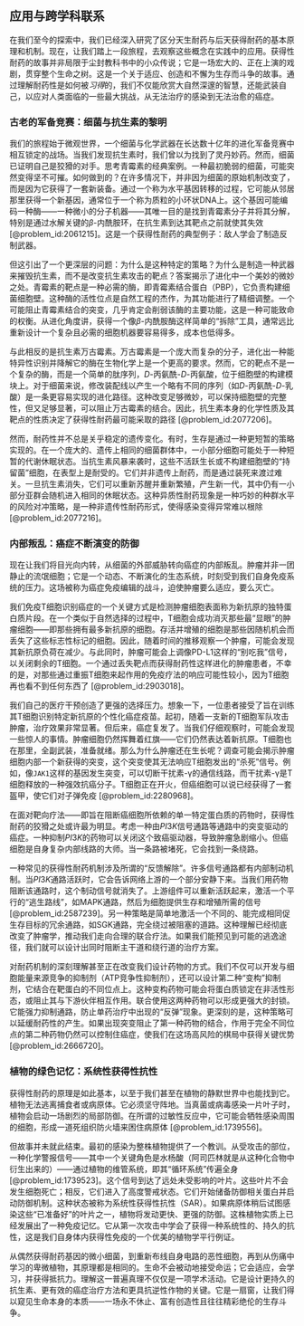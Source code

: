 ## 应用与跨学科联系

在我们至今的探索中，我们已经深入研究了区分天生耐药与后天获得耐药的基本原理和机制。现在，让我们踏上一段旅程，去观察这些概念在实践中的应用。获得性耐药的故事并非局限于尘封教科书中的小众传说；它是一场宏大的、正在上演的戏剧，贯穿整个生命之树。这是一个关于适应、创造和不懈为生存而斗争的故事。通过理解耐药性是如何被*习得*的，我们不仅能欣赏大自然深邃的智慧，还能武装自己，以应对人类面临的一些最大挑战，从无法治疗的感染到无法治愈的癌症。

### 古老的军备竞赛：细菌与抗生素的黎明

我们的旅程始于微观世界，一个细菌与化学武器在长达数十亿年的进化军备竞赛中相互锁定的战场。当我们发现抗生素时，我们曾以为找到了灵丹妙药。然而，细菌已证明自己是狡猾的对手。思考青霉素的经典案例。一种最初脆弱的细菌，可能突然变得坚不可摧。如何做到的？在许多情况下，并非因为细菌的原始机制改变了，而是因为它获得了一套新装备。通过一个称为水平基因转移的过程，它可能从邻居那里获得一个新基因，通常位于一个称为质粒的小环状DNA上。这个基因可能编码一种酶——一种微小的分子机器——其唯一目的是找到青霉素分子并将其分解，特别是通过水解关键的$\beta$-内酰胺环，在抗生素到达其靶点之前就使其失效 [@problem_id:2061215]。这是一个获得性耐药的典型例子：敌人学会了制造反制武器。

但这引出了一个更深层的问题：为什么是这种特定的策略？为什么是制造一种武器来摧毁抗生素，而不是改变抗生素攻击的靶点？答案揭示了进化中一个美妙的微妙之处。青霉素的靶点是一种必需的酶，即青霉素结合蛋白（PBP），它负责构建细菌细胞壁。这种酶的活性位点是自然工程的杰作，为其功能进行了精细调整。一个可能阻止青霉素结合的突变，几乎肯定会削弱该酶的主要功能，这是一种可能致命的权衡。从进化角度讲，获得一个像$\beta$-内酰胺酶这样简单的“拆除”工具，通常远比重新设计一个复杂且必需的细胞机器要容易得多，成本也低得多。

与此相反的是抗生素万古霉素。万古霉素是一个庞大而复杂的分子，进化出一种能特异性识别并降解它的酶在生物化学上是一个更高的要求。然而，它的靶点不是一个复杂的酶，而是一个简单的肽序列，$D$-丙氨酰-$D$-丙氨酸，位于细胞壁的构建模块上。对于细菌来说，修改装配线以产生一个略有不同的序列（如$D$-丙氨酰-$D$-乳酸）是一条更容易实现的进化路径。这种改变足够微妙，可以保持细胞壁的完整性，但又足够显著，可以阻止万古霉素的结合。因此，抗生素本身的化学性质及其靶点的性质决定了获得性耐药最可能采取的路径 [@problem_id:2077206]。

然而，耐药性并不总是关乎稳定的遗传变化。有时，生存是通过一种更短暂的策略实现的。在一个庞大的、遗传上相同的细菌群体中，一小部分细胞可能处于一种短暂的代谢休眠状态。当抗生素风暴来袭时，这些不活跃生长或不构建细胞壁的“持留菌”细胞，在表型上是耐受的。它们并非遗传上耐药，而是通过装死来渡过难关。一旦抗生素消失，它们可以重新苏醒并重新繁殖，产生新一代，其中仍有一小部分亚群会随机进入相同的休眠状态。这种异质性耐药现象是一种巧妙的种群水平的风险对冲策略，是一种非遗传性耐药形式，使得感染变得异常难以根除 [@problem_id:2077216]。

### 内部叛乱：癌症不断演变的防御

现在让我们将目光向内转，从细菌的外部威胁转向癌症的内部叛乱。肿瘤并非一团静止的流氓细胞；它是一个动态、不断演化的生态系统，时刻受到我们自身免疫系统的压力。这场被称为癌症免疫编辑的战斗，迫使肿瘤要么适应，要么灭亡。

我们免疫T细胞识别癌症的一个关键方式是检测肿瘤细胞表面称为新抗原的独特蛋白质片段。在一个类似于自然选择的过程中，T细胞会成功消灭那些最“显眼”的肿瘤细胞——即那些拥有最多新抗原的细胞。存活并增殖的细胞是那些因随机机会而丢失了这些标志性标记的细胞。因此，随着时间的推移观察一个肿瘤，可能会发现其新抗原负荷在减少。与此同时，肿瘤可能会上调像PD-L1这样的“别吃我”信号，以关闭剩余的T细胞。一个通过丢失靶点而获得耐药性这样进化的肿瘤患者，不幸的是，对那些通过重振T细胞来起作用的免疫疗法的响应可能性较小，因为T细胞再也看不到任何东西了 [@problem_id:2903018]。

我们自己的医疗干预创造了更强的选择压力。想象一下，一位患者接受了旨在训练其T细胞识别特定新抗原的个性化癌症疫苗。起初，随着一支新的T细胞军队攻击肿瘤，治疗效果非常显著。但后来，癌症复发了。当我们仔细观察时，可能会发现一些惊人的事情。肿瘤细胞仍然挥舞着红旗——它们仍然表达着新抗原。T细胞也在那里，全副武装，准备就绪。那么为什么肿瘤还在生长呢？调查可能会揭示肿瘤细胞内部一个新获得的突变，这个突变使其无法响应T细胞发出的“杀死”信号。例如，像`JAK1`这样的基因发生突变，可以切断干扰素-γ的通信线路，而干扰素-γ是T细胞释放的一种强效抗癌分子。T细胞正在开火，但癌细胞可以说已经获得了一套盔甲，使它们对子弹免疫 [@problem_id:2280968]。

在面对靶向疗法——即旨在阻断癌细胞所依赖的单一特定蛋白质的药物时，获得性耐药的狡猾之处或许最为明显。考虑一种由$PI3K$信号通路等通路中的突变驱动的癌症。一种抑制$PI3K$的药物可以关闭这个致癌驱动器，导致肿瘤急剧缩小。但癌细胞是自身复杂内部线路的大师。当一条路被堵死，它会找到一条绕路。

一种常见的获得性耐药机制涉及所谓的“反馈解除”。许多信号通路都有内部制动机制。当$PI3K$通路活跃时，它会告诉网络上游的一个部分安静下来。当我们用药物阻断该通路时，这个制动信号就消失了。上游组件可以重新活跃起来，激活一个平行的“逃生路线”，如MAPK通路，然后为细胞提供生存和增殖所需的信号 [@problem_id:2587239]。另一种策略是简单地激活一个不同的、能完成相同促生存目标的冗余通路，如SGK通路，完全绕过被阻塞的道路。这种理解已经彻底改变了肿瘤学，推动我们走向合理的联合疗法。如果我们能预见到可能的逃逸途径，我们就可以设计出同时阻断主干道和绕行道的治疗方案。

对耐药机制的深刻理解甚至正在改变我们设计药物的方式。我们不仅可以开发与细胞能量来源竞争的抑制剂（ATP竞争性抑制剂），还可以设计第二种“变构”抑制剂，它结合在靶蛋白的不同位点上。这种变构药物可能会将蛋白质锁定在非活性形态，或阻止其与下游伙伴相互作用。联合使用这两种药物可以形成更强大的封锁。它能强力抑制通路，防止单药治疗中出现的“反弹”现象。更深刻的是，这种策略可以延缓耐药性的产生。如果出现突变阻止了第一种药物的结合，作用于完全不同位点的第二种药物仍然可以控制住癌症，使我们在这场高风险的棋局中获得关键优势 [@problem_id:2666720]。

### 植物的绿色记忆：系统性获得性抗性

获得性耐药的原理是如此基本，以至于我们甚至在植物的静默世界中也能找到它。植物无法逃离捕食者或病原体。它必须坚守阵地。当真菌或病毒感染一片叶子时，植物会启动一场剧烈的局部防御。在所谓的过敏性反应中，它可能会牺牲感染周围的细胞，形成一道死组织防火墙来困住病原体 [@problem_id:1739556]。

但故事并未就此结束。最初的感染为整株植物提供了一个教训。从受攻击的部位，一种化学警报信号——其中一个关键角色是水杨酸（阿司匹林就是从这种化合物中衍生出来的）——通过植物的维管系统，即其“循环系统”传遍全身 [@problem_id:1739523]。这个信号到达了远处未受影响的叶片。这些叶片不会发生细胞死亡；相反，它们进入了高度警戒状态。它们开始储备防御相关蛋白并启动防御机制。这种状态被称为系统性获得性抗性（SAR）。如果病原体稍后试图感染这些“已准备好”的叶片之一，植物将发动更快、更强的防御。这株植物实质上已经发展出了一种免疫记忆。它从第一次攻击中学会了获得一种系统性的、持久的抗性，这是我们自身体内获得性免疫的一个优美的植物学平行例证。

从偶然获得耐药基因的微小细菌，到重新布线自身电路的恶性细胞，再到从伤痛中学习的卑微植物，其原理都是相同的。生命不会被动地接受命运；它会适应，会学习，并获得抵抗力。理解这一普遍真理不仅仅是一项学术活动。它是设计更持久的抗生素、更有效的癌症治疗方法和更具抗逆性作物的关键。它是一扇窗，让我们得以窥见生命本身的本质——一场永不休止、富有创造性且往往精彩绝伦的生存斗争。